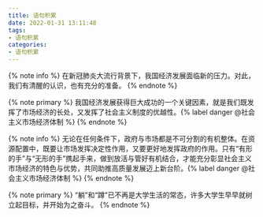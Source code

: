```yaml
---
title: 语句积累
date: 2022-01-31 13:11:48
tags:
- 语句积累
categories:
- 语句积累
---
```


{% note info %}
在新冠肺炎大流行背景下，我国经济发展面临新的压力。对此，我们有清醒的认识，也有充分的准备。
{% endnote %}


{% note primary %}
我国经济发展获得巨大成功的一个关键因素，就是我们既发挥了市场经济的长处，又发挥了社会主义制度的优越性。{% label danger @社会主义市场经济体制 %}
{% endnote %}

{% note info %}
无论在任何条件下，政府与市场都是不可分割的有机整体。在资源配置中，既要让市场发挥决定性作用，又要更好地发挥政府的作用。只有“有形的手”与“无形的手”携起手来，做到放活与管好有机结合，才能充分彰显社会主义市场经济的特色与优势，共同助推高质量发展迈上新台阶。{% label danger @社会主义市场经济体制 %}
{% endnote %}

{% note primary %}
“躺”和“蹲”已不再是大学生活的常态，许多大学生早早就树立起目标，并开始为之奋斗。
{% endnote %}

